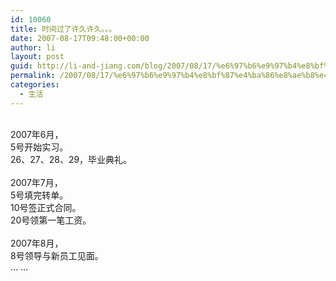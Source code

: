 ```yaml
---
id: 10060
title: 时间过了许久许久。。。
date: 2007-08-17T09:48:00+00:00
author: li
layout: post
guid: http://li-and-jiang.com/blog/2007/08/17/%e6%97%b6%e9%97%b4%e8%bf%87%e4%ba%86%e8%ae%b8%e4%b9%85%e8%ae%b8%e4%b9%85%e3%80%82%e3%80%82%e3%80%82/
permalink: /2007/08/17/%e6%97%b6%e9%97%b4%e8%bf%87%e4%ba%86%e8%ae%b8%e4%b9%85%e8%ae%b8%e4%b9%85%e3%80%82%e3%80%82%e3%80%82/
categories:
  - 生活
---
```

<div>
   
</div>

<div>
  2007年6月，
</div>

<div>
  5号开始实习。
</div>

<div>
  26、27、28、29，毕业典礼。
</div>

<div>
   
</div>

<div>
  2007年7月，
</div>

<div>
  5号填完转单。
</div>

<div>
  10号签正式合同。
</div>

<div>
  20号领第一笔工资。
</div>

<div>
   
</div>

<div>
  2007年8月，
</div>

<div>
  8号领导与新员工见面。
</div>

<div>
  &#8230; &#8230;
</div>

<div>
   
</div>